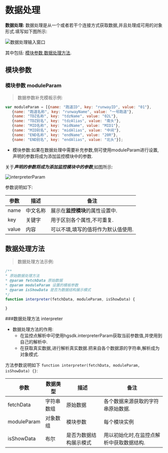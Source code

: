 # 数据处理
<b>数据处理:</b> 数据处理是从一个或者若干个连接方式获取数据,并且处理成可用的对象形式.填写如下图所示:

![数据处理输入窗口](images/interpreterText.png "数据处理输入窗口")

其中包括: [模块参数](#d5094b6837 "模块参数"),[数据处理方法](#e643c58346 "数据处理方法").
## 模块参数

### 模块参数 moduleParam

> 数据参数补充模板示例:
 
 ```javascript
var moduleParam = [{name: "跑道ID", key: "runwayID", value: "01"},
    {name: "跑道名称", key: "runwayName", value: "一号跑道"},
    {name: "TDZ名称", key: "tdzName", value: "02L"},
    {name: "TDZ别名", key: "tdzAlias", value: "南头"},
    {name: "MID名称", key: "midName", value: "MID1"},
    {name: "MID别名", key: "midAlias", value: "中间"},
    {name: "END名称", key: "endName", value: "20R"},
    {name: "END别名", key: "endAlias", value: "北头"}];
 ```

- 模块参数:如果在数据处理中需要补充参数,侧可使用moduleParam进行设置,声明的参数将成为添加监控模块中的参数.
  
关于***声明的参数将成为添加监控模块中的参数***,如图所示:

![interpreterParam](images/interpreterParam.png "interpreterParam")

参数说明如下:

参数|描述|备注
---|---|---
name|中文名称| 展示在**监控模块**的属性设置中.
key|关键字| 用于区别各个属性,不可重复.
value|内容| 可以不填,填写的值将作为默认值使用.


## 数据处理方法

> 数据处理方法示例:
 
 ```javascript
/**
* 原始数据处理方法
* @param fetchData 原始数据
* @param moduleParam 设置的模板参数 
* @param isShowData 是否为数据结构展示模式
*/
function interpreter(fetchData, moduleParam, isShowData) {
  
}
 ```
   
###数据处理方法 interpreter

- 数据处理方法的作用:
   -  在监控点解析中可使用hgsdk.interpreterParam获取当前参数值,并使用到自己的解析中.
   -  在获取真实数据,进行解析真实数据.把来自各个数据源的字符串,解析成为对象模式.


方法参数说明如下 `function interpreter(fetchData, moduleParam, isShowData) {}`:

参数|数据类型|描述|备注
---|---|---|---
fetchData|字符串数组|原始数据| 各个数据来源获取的字符串原始数据.
moduleParam|对象数组|模块参数| 每个模块实例
isShowData|布尔|是否为数据结构展示模式| 用以初始化时,在监控点解析中获取数据结构.
